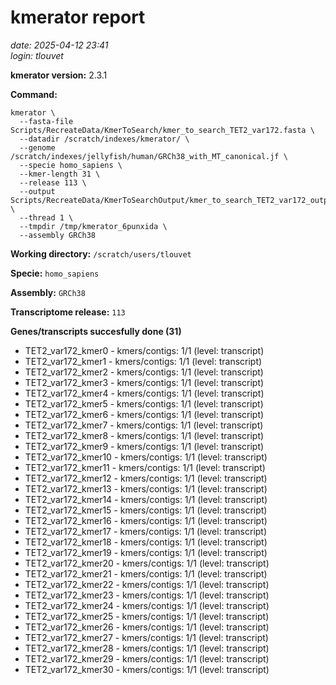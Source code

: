 # kmerator report
*date: 2025-04-12 23:41*  
*login: tlouvet*

**kmerator version:** 2.3.1

**Command:**

```
kmerator \
  --fasta-file Scripts/RecreateData/KmerToSearch/kmer_to_search_TET2_var172.fasta \
  --datadir /scratch/indexes/kmerator/ \
  --genome /scratch/indexes/jellyfish/human/GRCh38_with_MT_canonical.jf \
  --specie homo_sapiens \
  --kmer-length 31 \
  --release 113 \
  --output Scripts/RecreateData/KmerToSearchOutput/kmer_to_search_TET2_var172_output \
  --thread 1 \
  --tmpdir /tmp/kmerator_6punxida \
  --assembly GRCh38
```

**Working directory:** `/scratch/users/tlouvet`

**Specie:** `homo_sapiens`

**Assembly:** `GRCh38`

**Transcriptome release:** `113`

**Genes/transcripts succesfully done (31)**

- TET2_var172_kmer0 - kmers/contigs: 1/1 (level: transcript)
- TET2_var172_kmer1 - kmers/contigs: 1/1 (level: transcript)
- TET2_var172_kmer2 - kmers/contigs: 1/1 (level: transcript)
- TET2_var172_kmer3 - kmers/contigs: 1/1 (level: transcript)
- TET2_var172_kmer4 - kmers/contigs: 1/1 (level: transcript)
- TET2_var172_kmer5 - kmers/contigs: 1/1 (level: transcript)
- TET2_var172_kmer6 - kmers/contigs: 1/1 (level: transcript)
- TET2_var172_kmer7 - kmers/contigs: 1/1 (level: transcript)
- TET2_var172_kmer8 - kmers/contigs: 1/1 (level: transcript)
- TET2_var172_kmer9 - kmers/contigs: 1/1 (level: transcript)
- TET2_var172_kmer10 - kmers/contigs: 1/1 (level: transcript)
- TET2_var172_kmer11 - kmers/contigs: 1/1 (level: transcript)
- TET2_var172_kmer12 - kmers/contigs: 1/1 (level: transcript)
- TET2_var172_kmer13 - kmers/contigs: 1/1 (level: transcript)
- TET2_var172_kmer14 - kmers/contigs: 1/1 (level: transcript)
- TET2_var172_kmer15 - kmers/contigs: 1/1 (level: transcript)
- TET2_var172_kmer16 - kmers/contigs: 1/1 (level: transcript)
- TET2_var172_kmer17 - kmers/contigs: 1/1 (level: transcript)
- TET2_var172_kmer18 - kmers/contigs: 1/1 (level: transcript)
- TET2_var172_kmer19 - kmers/contigs: 1/1 (level: transcript)
- TET2_var172_kmer20 - kmers/contigs: 1/1 (level: transcript)
- TET2_var172_kmer21 - kmers/contigs: 1/1 (level: transcript)
- TET2_var172_kmer22 - kmers/contigs: 1/1 (level: transcript)
- TET2_var172_kmer23 - kmers/contigs: 1/1 (level: transcript)
- TET2_var172_kmer24 - kmers/contigs: 1/1 (level: transcript)
- TET2_var172_kmer25 - kmers/contigs: 1/1 (level: transcript)
- TET2_var172_kmer26 - kmers/contigs: 1/1 (level: transcript)
- TET2_var172_kmer27 - kmers/contigs: 1/1 (level: transcript)
- TET2_var172_kmer28 - kmers/contigs: 1/1 (level: transcript)
- TET2_var172_kmer29 - kmers/contigs: 1/1 (level: transcript)
- TET2_var172_kmer30 - kmers/contigs: 1/1 (level: transcript)
